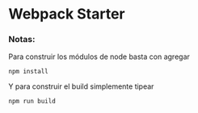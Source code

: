 # Webpack Starter

### Notas:
Para construir los módulos de node basta con agregar
```
npm install
```
Y para construir el build simplemente tipear

```
npm run build
```
